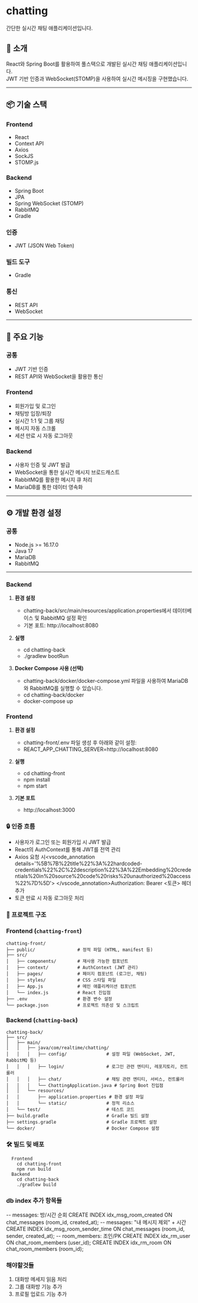 # chatting
간단한 실시간 채팅 애플리케이션입니다.

## 📝 소개
React와 Spring Boot를 활용하여 풀스택으로 개발된 실시간 채팅 애플리케이션입니다.  
JWT 기반 인증과 WebSocket(STOMP)을 사용하여 실시간 메시징을 구현했습니다.

---

## 📦 기술 스택
### Frontend
- React
- Context API
- Axios
- SockJS
- STOMP.js

### Backend
- Spring Boot
- JPA
- Spring WebSocket (STOMP)
- RabbitMQ
- Gradle

### 인증
- JWT (JSON Web Token)

### 빌드 도구
- Gradle

### 통신
- REST API
- WebSocket

---

## 🚀 주요 기능
### 공통
- JWT 기반 인증
- REST API와 WebSocket을 활용한 통신

### Frontend
- 회원가입 및 로그인
- 채팅방 입장/퇴장
- 실시간 1:1 및 그룹 채팅
- 메시지 자동 스크롤
- 세션 만료 시 자동 로그아웃

### Backend
- 사용자 인증 및 JWT 발급
- WebSocket을 통한 실시간 메시지 브로드캐스트
- RabbitMQ를 활용한 메시지 큐 처리
- MariaDB를 통한 데이터 영속화

---

## ⚙️ 개발 환경 설정
### 공통
- Node.js >= 16.17.0
- Java 17
- MariaDB
- RabbitMQ

---

### Backend
1. **환경 설정**
   - chatting-back/src/main/resources/application.properties에서 데이터베이스 및 RabbitMQ 설정 확인
   - 기본 포트: http://localhost:8080

2. **실행**
   - cd chatting-back
   - ./gradlew bootRun
3. **Docker Compose 사용 (선택)**
   - chatting-back/docker/docker-compose.yml 파일을 사용하여 MariaDB와 RabbitMQ를 실행할 수 있습니다.
   - cd chatting-back/docker
   - docker-compose up

### Frontend
1. **환경 설정**
   - chatting-front/.env 파일 생성 후 아래와 같이 설정:
   - REACT_APP_CHATTING_SERVER=http://localhost:8080

2. **실행**
   - cd chatting-front
   - npm install
   - npm start
3. **기본 포트**
   - http://localhost:3000

### 🔒 인증 흐름
  - 사용자가 로그인 또는 회원가입 시 JWT 발급
  - React의 AuthContext를 통해 JWT를 전역 관리
  - Axios 요청 시<vscode_annotation details='%5B%7B%22title%22%3A%22hardcoded-credentials%22%2C%22description%22%3A%22Embedding%20credentials%20in%20source%20code%20risks%20unauthorized%20access%22%7D%5D'> </vscode_annotation>Authorization: Bearer <토큰> 헤더 추가
  - 토큰 만료 시 자동 로그아웃 처리

### 📂 프로젝트 구조
  ### Frontend (`chatting-front`)
   ```
   chatting-front/
   ├── public/                # 정적 파일 (HTML, manifest 등)
   ├── src/
   │   ├── components/        # 재사용 가능한 컴포넌트
   │   ├── context/           # AuthContext (JWT 관리)
   │   ├── pages/             # 페이지 컴포넌트 (로그인, 채팅)
   │   ├── styles/            # CSS 스타일 파일
   │   ├── App.js             # 메인 애플리케이션 컴포넌트
   │   └── index.js           # React 진입점
   ├── .env                   # 환경 변수 설정
   └── package.json           # 프로젝트 의존성 및 스크립트
   ```
  ### Backend (`chatting-back`)
   ```
   chatting-back/
   ├── src/
   │   ├── main/
   │   │   ├── java/com/realtime/chatting/
   │   │   │   ├── config/               # 설정 파일 (WebSocket, JWT, RabbitMQ 등)
   │   │   │   ├── login/                # 로그인 관련 엔티티, 레포지토리, 컨트롤러
   │   │   │   ├── chat/                 # 채팅 관련 엔티티, 서비스, 컨트롤러
   │   │   │   └── ChattingApplication.java # Spring Boot 진입점
   │   │   └── resources/
   │   │       ├── application.properties # 환경 설정 파일
   │   │       └── static/               # 정적 리소스
   │   └── test/                         # 테스트 코드
   ├── build.gradle                      # Gradle 빌드 설정
   ├── settings.gradle                   # Gradle 프로젝트 설정
   └── docker/                           # Docker Compose 설정
   ```
### 🛠️ 빌드 및 배포
```
  Frontend
    cd chatting-front
    npm run build
  Backend
    cd chatting-back
    ./gradlew build
```

### db index 추가 항목들
-- messages: 방/시간 순회
CREATE INDEX idx_msg_room_created     ON chat_messages (room_id, created_at);
-- messages: "내 메시지 제외" + 시간
CREATE INDEX idx_msg_room_sender_time ON chat_messages (room_id, sender, created_at);
-- room_members: 조인/PK
CREATE INDEX idx_rm_user              ON chat_room_members (user_id);
CREATE INDEX idx_rm_room              ON chat_room_members (room_id);

### 해야할것들
1. 대화방 메세지 읽음 처리
2. 그룹 대화방 기능 추가
3. 프로필 업로드 기능 추가